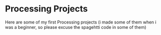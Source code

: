 # Processing Projects
Here are some of my first Processing projects
(i made some of them when i was a beginner, so please excuse the spagehtti code in some of them)
